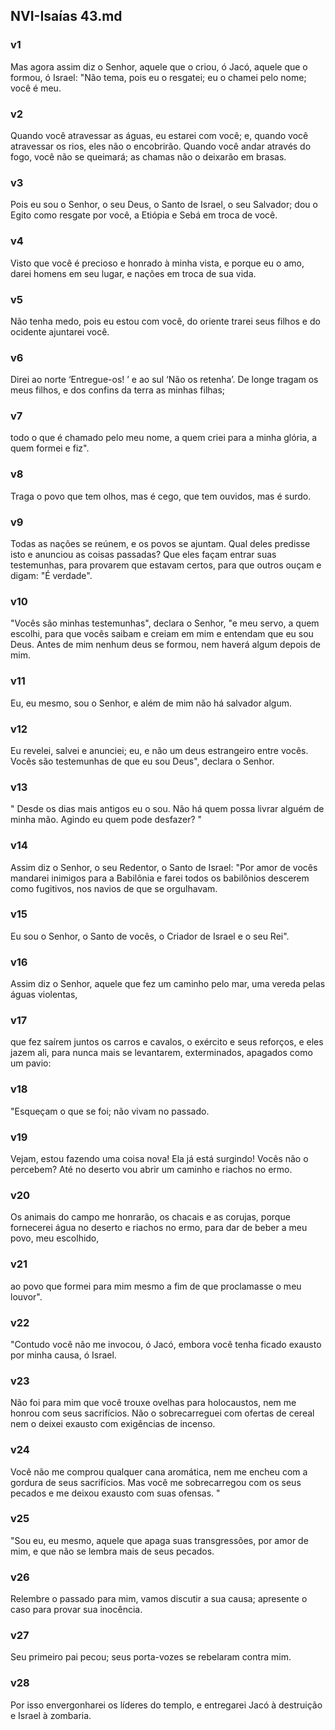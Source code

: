 ## NVI-Isaías 43.md
### v1
 Mas agora assim diz o Senhor, aquele que o criou, ó Jacó, aquele que o formou, ó Israel: "Não tema, pois eu o resgatei; eu o chamei pelo nome; você é meu.
### v2
 Quando você atravessar as águas, eu estarei com você; e, quando você atravessar os rios, eles não o encobrirão. Quando você andar através do fogo, você não se queimará; as chamas não o deixarão em brasas.
### v3
 Pois eu sou o Senhor, o seu Deus, o Santo de Israel, o seu Salvador; dou o Egito como resgate por você, a Etiópia e Sebá em troca de você.
### v4
 Visto que você é precioso e honrado à minha vista, e porque eu o amo, darei homens em seu lugar, e nações em troca de sua vida.
### v5
 Não tenha medo, pois eu estou com você, do oriente trarei seus filhos e do ocidente ajuntarei você.
### v6
 Direi ao norte ‘Entregue-os! ’ e ao sul ‘Não os retenha’. De longe tragam os meus filhos, e dos confins da terra as minhas filhas;
### v7
 todo o que é chamado pelo meu nome, a quem criei para a minha glória, a quem formei e fiz".
### v8
 Traga o povo que tem olhos, mas é cego, que tem ouvidos, mas é surdo.
### v9
 Todas as nações se reúnem, e os povos se ajuntam. Qual deles predisse isto e anunciou as coisas passadas? Que eles façam entrar suas testemunhas, para provarem que estavam certos, para que outros ouçam e digam: "É verdade".
### v10
 "Vocês são minhas testemunhas", declara o Senhor, "e meu servo, a quem escolhi, para que vocês saibam e creiam em mim e entendam que eu sou Deus. Antes de mim nenhum deus se formou, nem haverá algum depois de mim.
### v11
 Eu, eu mesmo, sou o Senhor, e além de mim não há salvador algum.
### v12
 Eu revelei, salvei e anunciei; eu, e não um deus estrangeiro entre vocês. Vocês são testemunhas de que eu sou Deus", declara o Senhor.
### v13
 " Desde os dias mais antigos eu o sou. Não há quem possa livrar alguém de minha mão. Agindo eu quem pode desfazer? "
### v14
 Assim diz o Senhor, o seu Redentor, o Santo de Israel: "Por amor de vocês mandarei inimigos para a Babilônia e farei todos os babilônios descerem como fugitivos, nos navios de que se orgulhavam.
### v15
 Eu sou o Senhor, o Santo de vocês, o Criador de Israel e o seu Rei".
### v16
 Assim diz o Senhor, aquele que fez um caminho pelo mar, uma vereda pelas águas violentas,
### v17
 que fez saírem juntos os carros e cavalos, o exército e seus reforços, e eles jazem ali, para nunca mais se levantarem, exterminados, apagados como um pavio:
### v18
 "Esqueçam o que se foi; não vivam no passado.
### v19
 Vejam, estou fazendo uma coisa nova! Ela já está surgindo! Vocês não o percebem? Até no deserto vou abrir um caminho e riachos no ermo.
### v20
 Os animais do campo me honrarão, os chacais e as corujas, porque fornecerei água no deserto e riachos no ermo, para dar de beber a meu povo, meu escolhido,
### v21
 ao povo que formei para mim mesmo a fim de que proclamasse o meu louvor".
### v22
 "Contudo você não me invocou, ó Jacó, embora você tenha ficado exausto por minha causa, ó Israel.
### v23
 Não foi para mim que você trouxe ovelhas para holocaustos, nem me honrou com seus sacrifícios. Não o sobrecarreguei com ofertas de cereal nem o deixei exausto com exigências de incenso.
### v24
 Você não me comprou qualquer cana aromática, nem me encheu com a gordura de seus sacrifícios. Mas você me sobrecarregou com os seus pecados e me deixou exausto com suas ofensas. "
### v25
 "Sou eu, eu mesmo, aquele que apaga suas transgressões, por amor de mim, e que não se lembra mais de seus pecados.
### v26
 Relembre o passado para mim, vamos discutir a sua causa; apresente o caso para provar sua inocência.
### v27
 Seu primeiro pai pecou; seus porta-vozes se rebelaram contra mim.
### v28
 Por isso envergonharei os líderes do templo, e entregarei Jacó à destruição e Israel à zombaria.
